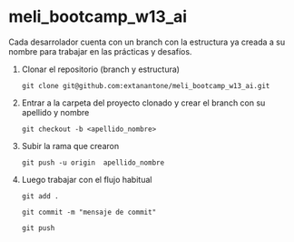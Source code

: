 # meli_bootcamp_w13_ai

Cada desarrolador cuenta con un branch con la estructura ya creada a su nombre para trabajar en las prácticas y desafíos.

1. Clonar el repositorio (branch y estructura)
   
   `git clone git@github.com:extanantone/meli_bootcamp_w13_ai.git`
   
2. Entrar a la carpeta del proyecto clonado y crear el branch con su apellido y nombre

   `git checkout -b <apellido_nombre>`
   
3. Subir la rama que crearon
   
   `git push -u origin  apellido_nombre`

4. Luego trabajar con el flujo habitual 

   `git add .`
   
   `git commit -m "mensaje de commit"`
   
   `git push`

